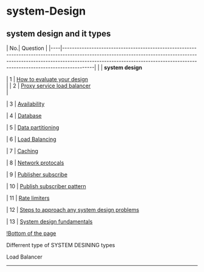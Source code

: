 # system-Design
## system design and it types

| No.| Question
|
|----|-------------------------------------------------------------------------------------------------------------------------------------------------------------------------------------------------------------------------------------------------------|
|    | **system design**

| 1  |  [How to evaluate your design](#)                                                                                                                                        
|
| 2 |  [Proxy service load balancer](#)                                                        
|                                                         

 | 3 |  [Availability](#)

 | 4 |  [Database](#)

 | 5 |  [Data partitioning](#)

 | 6 |  [Load Balancing](#)

 | 7 |  [Caching](#)

 | 8 |  [Network protocals](#)

 | 9 |  [Publisher subscribe](#)

 | 10 |  [Publish subscriber pattern](#)

 | 11 |  [Rate limiters](#)

 | 12 |  [Steps to approach any system design problems](#)

 | 13 |  [System design fundamentals](#)


[!Bottom of the page](system-design-and=its=types)

<!--<p> section 1 </p>
<p> section 2 </p>-->
<p> Differrent type of SYSTEM DESINING types <br> <p> Load Balancer </p>  <hr>



















